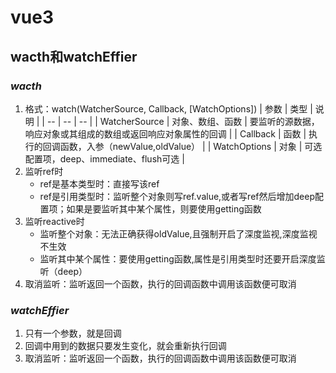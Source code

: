 # vue3

## wacth和watchEffier
### *wacth*
  1. 格式：watch(WatcherSource, Callback, [WatchOptions])
      | 参数 | 类型 | 说明 |
      | -- | -- | -- |
      | WatcherSource | 对象、数组、函数 | 要监听的源数据，响应对象或其组成的数组或返回响应对象属性的回调 |
      | Callback | 函数 | 执行的回调函数，入参（newValue,oldValue） |
      | WatchOptions | 对象 | 可选配置项，deep、immediate、flush可选 |
  2. 监听ref时
      - ref是基本类型时：直接写该ref
      - ref是引用类型时：监听整个对象则写ref.value,或者写ref然后增加deep配置项；如果是要监听其中某个属性，则要使用getting函数
  3. 监听reactive时
      - 监听整个对象：无法正确获得oldValue,且强制开启了深度监视,深度监视不生效
      - 监听其中某个属性：要使用getting函数,属性是引用类型时还要开启深度监听（deep）
  4. 取消监听：监听返回一个函数，执行的回调函数中调用该函数便可取消
### *watchEffier*
  1. 只有一个参数，就是回调
  2. 回调中用到的数据只要发生变化，就会重新执行回调
  3. 取消监听：监听返回一个函数，执行的回调函数中调用该函数便可取消